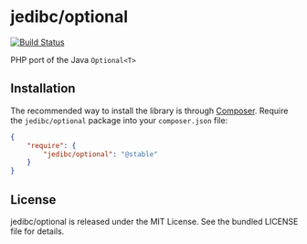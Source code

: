 # jedibc/optional

[![Build Status](https://travis-ci.org/JEDIBC/optional.png)](https://travis-ci.org/JEDIBC/optional)

PHP port of the Java `Optional<T>`

## Installation

The recommended way to install the library is through [Composer](http://getcomposer.org/). Require the `jedibc/optional` package into your `composer.json` file:

```json
{
    "require": {
        "jedibc/optional": "@stable"
    }
}
```

## License

jedibc/optional is released under the MIT License. See the bundled LICENSE file for details.
